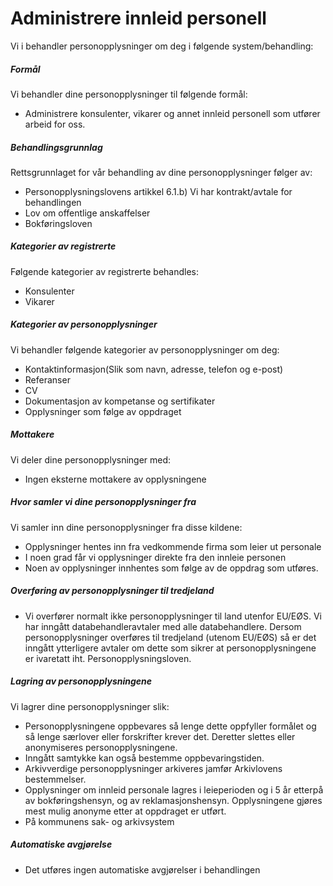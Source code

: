 # Administrere innleid personell


  

Vi i behandler personopplysninger om deg i følgende system/behandling:

  

##### Formål

Vi behandler dine personopplysninger til følgende formål:

*   Administrere konsulenter, vikarer og annet innleid personell som utfører arbeid for oss.

##### Behandlingsgrunnlag

Rettsgrunnlaget for vår behandling av dine personopplysninger følger av:

*   Personopplysningslovens artikkel 6.1.b) Vi har kontrakt/avtale for behandlingen
*   Lov om offentlige anskaffelser
*   Bokføringsloven

##### Kategorier av registrerte

Følgende kategorier av registrerte behandles:

*   Konsulenter
*   Vikarer

##### Kategorier av personopplysninger

Vi behandler følgende kategorier av personopplysninger om deg:

*   Kontaktinformasjon(Slik som navn, adresse, telefon og e-post)
*   Referanser
*   CV
*   Dokumentasjon av kompetanse og sertifikater
*   Opplysninger som følge av oppdraget

##### Mottakere

Vi deler dine personopplysninger med:

*   Ingen eksterne mottakere av opplysningene

##### Hvor samler vi dine personopplysninger fra

Vi samler inn dine personopplysninger fra disse kildene:

*   Opplysninger hentes inn fra vedkommende firma som leier ut personale
*   I noen grad får vi opplysninger direkte fra den innleie personen
*   Noen av opplysninger innhentes som følge av de oppdrag som utføres.

##### Overføring av personopplysninger til tredjeland

*   Vi overfører normalt ikke personopplysninger til land utenfor EU/EØS. Vi har inngått databehandleravtaler med alle databehandlere. Dersom personopplysninger overføres til tredjeland (utenom EU/EØS) så er det inngått ytterligere avtaler om dette som sikrer at personopplysningene er ivaretatt iht. Personopplysningsloven.

##### Lagring av personopplysningene

Vi lagrer dine personopplysninger slik:

*   Personopplysningene oppbevares så lenge dette oppfyller formålet og så lenge særlover eller forskrifter krever det. Deretter slettes eller anonymiseres personopplysningene.
*   Inngått samtykke kan også bestemme oppbevaringstiden.
*   Arkivverdige personopplysninger arkiveres jamfør Arkivlovens bestemmelser.
*   Opplysninger om innleid personale lagres i leieperioden og i 5 år etterpå av bokføringshensyn, og av reklamasjonshensyn. Opplysningene gjøres mest mulig anonyme etter at oppdraget er utført.
*   På kommunens sak- og arkivsystem

##### Automatiske avgjørelse

*   Det utføres ingen automatiske avgjørelser i behandlingen